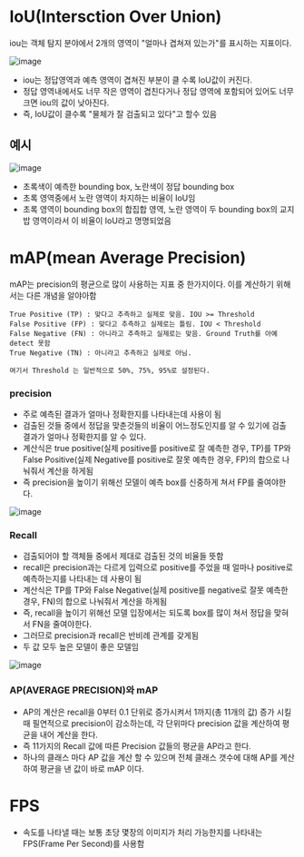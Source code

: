 # IoU(Intersction Over Union)
iou는 객체 탐지 분야에서 2개의 영역이 "얼마나 겹쳐져 있는가"를 표시하는 지표이다.

![image](https://user-images.githubusercontent.com/83350692/236678245-d4797b83-c093-4c68-9584-aeed66e125d0.png)
- iou는 정답영역과 예측 영역이 겹쳐진 부분이 클 수록 IoU값이 커진다.
- 정답 영역내에서도 너무 작은 영역이 겹친다거나 정답 영역에 포함되어 있어도 너무 크면 iou의 값이 낮아진다.
- 즉, IoU값이 클수록 "물체가 잘 검출되고 있다"고 할수 있음

## 예시
![image](https://user-images.githubusercontent.com/83350692/236678530-edad2e24-7feb-4669-82fc-08300192d7c8.png)
- 초록색이 예측한 bounding box, 노란색이 정답 bounding box
- 초록 영역중에서 노란 영역이 차지하는 비율이 IoU임
- 초록 영역이 bounding box의 합집합 영역, 노란 영역이 두 bounding box의 교지밥 영역이라서 이 비율이 IoU라고 명명되었음


# mAP(mean Average Precision)
mAP는 precision의 평균으로 많이 사용하는 지표 중 한가지이다.
이를 계산하기 위해서는 다른 개념을 알야아함

    True Positive (TP) : 맞다고 추측하고 실제로 맞음. IOU >= Threshold
    False Positive (FP) : 맞다고 추측하고 실제로는 틀림. IOU < Threshold
    False Negative (FN) : 아니라고 추측하고 실제로는 맞음. Ground Truth를 아예 detect 못함
    True Negative (TN) : 아니라고 추측하고 실제로 아님.

    여기서 Threshold 는 일반적으로 50%, 75%, 95%로 설정된다. 

### precision
- 주로 예측된 결과가 얼마나 정확한지를 나타내는데 사용이 됨
- 검출된 것들 중에서 정답을 맞춘것들의 비율이 어느정도인지를 알 수 있기에 검출 결과가 얼마나 정확한지를 알 수 있다.
- 계산식은 true positive(실제 positive를 positive로 잘 예측한 경우, TP)를 TP와 False Positive(실제 Negative를 positive로 잘못 예측한 경우, FP)의 합으로 나눠줘서 계산을 하게됨
- 즉 precision을 높이기 위해선 모델이 예측 box를 신중하게 쳐서 FP를 줄여야한다.

![image](https://user-images.githubusercontent.com/83350692/236679160-c45596a4-10fa-4e1e-bada-8750c3f53d19.png)

### Recall
- 검출되어야 할 객체들 중에서 제대로 검출된 것의 비율들 뜻함
- recall은 precision과는 다르게 입력으로 positive를 주었을 때 얼마나 positive로 예측하는지를 나타내는 데 사용이 됨
- 계산식은 TP를 TP와 False Negative(실제 positive를 negative로 잘못 예측한 경우, FN)의 합으로 나눠줘서 계산을 하게됨
- 즉, recall을 높이기 위해선 모델 입장에서는 되도록 box를 많이 쳐서 정답을 맞혀서 FN을 줄여야한다.
- 그러므로 precision과 recall은 반비례 관계를 갖게됨
- 두 값 모두 높은 모델이 좋은 모델임

![image](https://user-images.githubusercontent.com/83350692/236679174-59708b42-1cb1-46be-ad04-e029edf17594.png)

### AP(AVERAGE PRECISION)와 mAP
- AP의 계산은 recall을 0부터 0.1 단위로 증가시켜서 1까지(총 11개의 값) 증가 시킬 때 필연적으로 precision이 감소하는데, 각 단위마다 precision 값을 계산하여 평균을 내어 계산을 한다.
-  즉 11가지의 Recall 값에 따른 Precision 값들의 평균을 AP라고 한다.
- 하나의 클래스 마다 AP 값을 계산 할 수 있으며 전체 클래스 갯수에 대해 AP를 계산하여 평균을 낸 값이 바로 mAP 이다. 


# FPS
- 속도를 나타낼 때는 보통 초당 몇장의 이미지가 처리 가능한지를 나타내는 FPS(Frame Per Second)를 사용함
